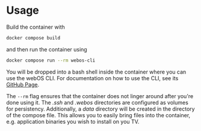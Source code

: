 # Usage

Build the container with

```sh
docker compose build
```
and then run the container using

```sh
docker compose run --rm webos-cli
```

You will be dropped into a bash shell inside the container where you can use the webOS CLI. For documentation on how to use the CLI, see its [GitHub Page](https://github.com/webos-tools/cli).

The `--rm` flag ensures that the container does not linger around after you're done using it. The _.ssh_ and _.webos_ directories are configured as volumes for persistency. Additionally, a _data_ directory will be created in the directory of the compose file. This allows you to easily bring files into the container, e.g. application binaries you wish to install on you TV.